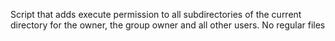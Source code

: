 Script that adds execute permission to all subdirectories of the current directory for the owner, the group owner and all other users. No regular files
